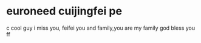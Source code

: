 # euroneed cuijingfei pe
c
cool guy
i miss you, feifei
you and family,you are my family
god bless you ff
